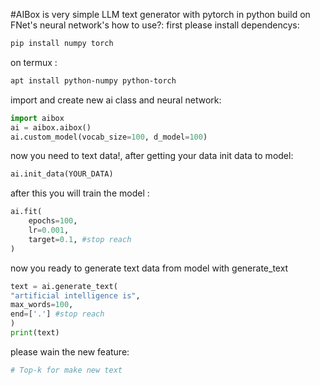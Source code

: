 #AIBox
is very simple LLM text generator with pytorch in python
build on FNet's neural network's
how to use?:
first please install dependencys:
```bash
pip install numpy torch
```
on termux :
```bash
apt install python-numpy python-torch
```
import and create new ai class and neural network:
```python
import aibox
ai = aibox.aibox()
ai.custom_model(vocab_size=100, d_model=100)
```
now you need to text data!, after getting your data init data to model:
```python
ai.init_data(YOUR_DATA)
```
after this you will train the model :
```python
ai.fit(
    epochs=100,
    lr=0.001,
    target=0.1, #stop reach
)
```
now you ready to generate text data from model with generate_text
```python
text = ai.generate_text(
"artificial intelligence is",
max_words=100,
end=['.'] #stop reach
)
print(text)
```
please wain the new feature:
```python
# Top-k for make new text
```
